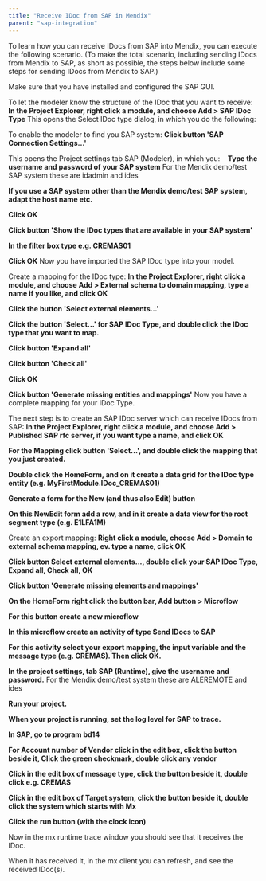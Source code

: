 ```yaml
---
title: "Receive IDoc from SAP in Mendix"
parent: "sap-integration"
---
```

To learn how you can receive IDocs from SAP into Mendix, you can execute the following scenario.
(To make the total scenario, including sending IDocs from Mendix to SAP, as short as possible, the steps below include some steps for sending IDocs from Mendix to SAP.)

 Make sure that you have installed and configured the SAP GUI.

To let the modeler know the structure of the IDoc that you want to receive:
 **In the Project Explorer, right click a module, and choose Add > SAP IDoc Type**
This opens the Select IDoc type dialog, in which you do the following:

To enable the modeler to find you SAP system:
**Click button 'SAP Connection Settings...'**

This opens the Project settings tab SAP (Modeler), in which you:
    **Type the username and password of your SAP system**
For the Mendix demo/test SAP system these are idadmin and ides

**If you use a SAP system other than the Mendix demo/test SAP system, adapt the host name etc.**

**Click OK**

**Click button 'Show the IDoc types that are available in your SAP system'**

**In the filter box type e.g. CREMAS01**

**Click OK**
Now you have imported the SAP IDoc type into your model.

Create a mapping for the IDoc type:
 **In the Project Explorer, right click a module, and choose Add > External schema to domain mapping, type a name if you like, and click OK**

**Click the button 'Select external elements...'**

**Click the button 'Select...' for SAP IDoc Type, and double click the IDoc type that you want to map.**

**Click button 'Expand all'**

**Click button 'Check all'**

**Click OK**

**Click button 'Generate missing entities and mappings'**
Now you have a complete mapping for your IDoc Type.

The next step is to create an SAP IDoc server which can receive IDocs from SAP:
 **In the Project Explorer, right click a module, and choose Add > Published SAP rfc server, if you want type a name, and click OK**

**For the Mapping click button 'Select...', and double click the mapping that you just created.**

 **Double click the HomeForm, and on it create a data grid for the IDoc type entity (e.g. MyFirstModule.IDoc_CREMAS01)**

**Generate a form for the New (and thus also Edit) button**

 **On this NewEdit form add a row, and in it create a data view for the root segment type (e.g. E1LFA1M)**

Create an export mapping:
 **Right click a module, choose Add > Domain to external schema mapping, ev. type a name, click OK**

**Click button Select external elements..., double click your SAP IDoc Type, Expand all, Check all, OK**

 **Click button 'Generate missing elements and mappings'**

 **On the HomeForm right click the button bar, Add button > Microflow**

**For this button create a new microflow**

 **In this microflow create an activity of type Send IDocs to SAP**

  **For this activity select your export mapping, the input variable and the message type (e.g. CREMAS). Then click OK.**

 **In the project settings, tab SAP (Runtime), give the username and password.**
For the Mendix demo/test system these are ALEREMOTE and ides

 **Run your project.**

 **When your project is running, set the log level for SAP to trace.**

 **In SAP, go to program bd14**

**For Account number of Vendor click in the edit box, click the button beside it, Click the green checkmark, double click any vendor**

 **Click in the edit box of message type, click the button beside it, double click e.g. CREMAS**

 **Click in the edit box of Target system, click the button beside it, double click the system which starts with Mx**

**Click the run button (with the clock icon)**

Now in the mx runtime trace window you should see that it receives the IDoc.

When it has received it, in the mx client you can refresh, and see the received IDoc(s).
